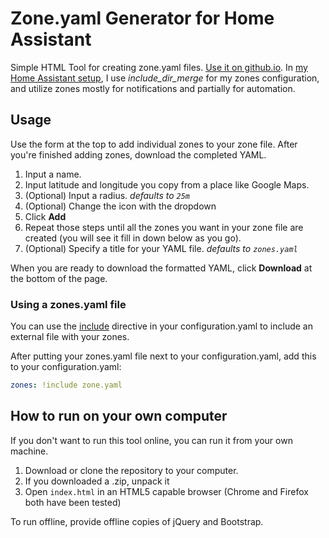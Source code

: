 # Zone.yaml Generator for Home Assistant
Simple HTML Tool for creating zone.yaml files. [Use it on github.io](https://nwesterhausen.github.io/zonefile-creator/).
In [my Home Assistant setup](https://github.com/nwesterhausen/Home-Assistant-Config), I use *include_dir_merge* for my
zones configuration, and utilize zones mostly for notifications and partially for automation.

## Usage

Use the form at the top to add individual zones to your zone file.
After you're finished adding zones, download the completed YAML.

1. Input a name.
2. Input latitude and longitude you copy from a place like Google Maps.
2. (Optional) Input a radius. *defaults to `25m`*
3. (Optional) Change the icon with the dropdown
4. Click **Add**
4. Repeat those steps until all the zones you want in your zone file are created (you will see it fill in down below as you go).
5. (Optional) Specify a title for your YAML file. *defaults to `zones.yaml`*

When you are ready to download the formatted YAML, click **Download** at the bottom of the page.

### Using a zones.yaml file
You can use the [include](https://www.home-assistant.io/docs/configuration/splitting_configuration/) directive in your configuration.yaml to include an external file with your zones.

After putting  your zones.yaml file next to your configuration.yaml, add this to your configuration.yaml:
```yaml
zones: !include zone.yaml
```
## How to run on your own computer
If you don't want to run this tool online, you can run it from your own machine.

1. Download or clone the repository to your computer.
2. If you downloaded a .zip, unpack it
3. Open `index.html` in an HTML5 capable browser (Chrome and Firefox both have been tested)

To run offline, provide offline copies of jQuery and Bootstrap. 

